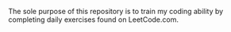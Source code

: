 The  sole purpose of this repository is to train my coding ability by completing daily exercises found on LeetCode.com.
